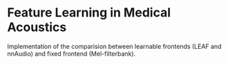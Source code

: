 # Feature Learning in Medical Acoustics
Implementation of the comparision between learnable frontends (LEAF and nnAudio) and fixed frontend (Mel-filterbank). 

